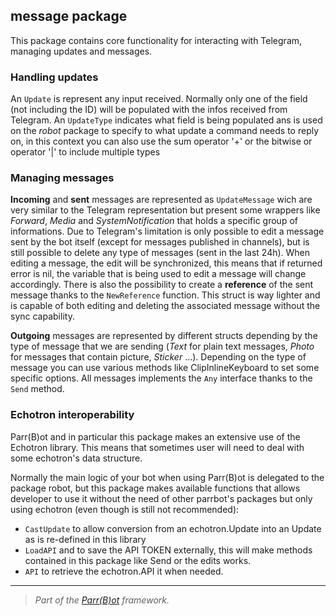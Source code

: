 ## message package

This package contains core functionality for interacting with Telegram, managing updates and messages.

### Handling updates
An `Update` is represent any input received. Normally only one of the field (not including the ID) will be populated with the infos received from Telegram.
An `UpdateType` indicates what field is being populated ans is used on the _robot_ package to specify to what update a command needs to reply on, in this context you can also use the sum operator '+' or the bitwise or operator '|' to include multiple types

### Managing messages
**Incoming** and **sent** messages are represented as `UpdateMessage` wich are very similar to the Telegram representation but present some wrappers like _Forward_, _Media_ and _SystemNotification_ that holds a specific group of informations.
Due to Telegram's limitation is only possible to edit a message sent by the bot itself (except for messages published in channels), but is still possible to delete
any type of messages (sent in the last 24h). When editing a message, the edit will be synchronized, this means that if returned error is nil, the variable that is being used to edit a message will change accordingly.
There is also the possibility to create a **reference** of the sent message thanks to the `NewReference` function. This struct is way lighter and is capable of both editing and deleting the associated message without the sync capability.

**Outgoing** messages are represented by different structs depending by the type of message that we are sending (_Text_ for plain text messages, _Photo_ for messages that contain picture, _Sticker_ ...). Depending on the type of message you can use various methods like ClipInlineKeyboard to set some specific options. All messages implements the `Any` interface thanks to the `Send` method.

### Echotron interoperability
Parr(B)ot and in particular this package makes an extensive use of the Echotron library. This means that sometimes user will need to deal with some echotron's data structure.

Normally the main logic of your bot when using Parr(B)ot is delegated to the package robot, but this package makes available functions that allows developer to use it without the need of other parrbot's packages but only using echotron (even though is still not recommended):
- `CastUpdate` to allow conversion from an echotron.Update into an Update as is re-defined in this library
- `LoadAPI` and to save the API TOKEN externally, this will make methods contained in this package like Send or the edits works.
- `API` to retrieve the echotron.API it when needed.

---

> _Part of the [Parr(B)ot](https://github.com/DazFather/parrbot) framework._

